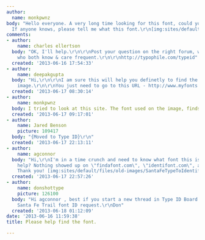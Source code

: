 ```yaml
---
author:
  name: monkpwnz
body: "Hello everyone. A very long time looking for this font, could you help me?
  If anyone knows, please tell me what this font.\r\n[img:sites/default/files/old-images/font_5736.jpg]\r\n"
comments:
- author:
    name: charles ellertson
  body: "OK, I'll help.\r\n\r\nPost your question on the right forum, where people
    who both know & care frequent.\r\n\r\nhttp://typophile.com/typeid"
  created: '2013-06-16 17:54:33'
- author:
    name: deepakgupta
  body: "Hi,\r\n\r\nI am sure this will help you definetly to find the font of text
    image.\r\n\r\nYou just need to go to this URL - http://www.myfonts.com/WhatTheFont/"
  created: '2013-06-17 08:30:14'
- author:
    name: monkpwnz
  body: I tried to look at this site. The font used on the image, finds.
  created: '2013-06-17 09:17:01'
- author:
    name: Jared Benson
    picture: 109417
  body: "{Moved to Type ID}\r\n"
  created: '2013-06-17 22:13:11'
- author:
    name: agconnor
  body: "Hi,\r\nI'm in a time crunch and need to know what font this is. Can anyone
    help? Nothing showed up on \"findafont.com\", \"identifont.com\", and \"my fonts.com.\"
    Thank you! [img:sites/default/files/old-images/SantaFeTypeToIdentify_4761.jpg]"
  created: '2013-06-17 22:57:26'
- author:
    name: donshottype
    picture: 126100
  body: "Hi agconnor , best if you start a new thread in Type ID Board for your for
    Santa Fe Trail font ID request.\r\nDon"
  created: '2013-06-18 01:12:09'
date: '2013-06-16 11:59:38'
title: Please help find the font.

---
```

